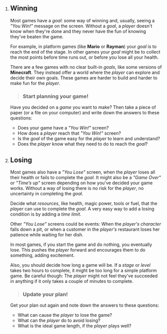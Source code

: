 1. ## Winning
    Most games have a *goal*: some way of winning and, usually, seeing a *"You Win!"* message on the screen. Without a *goal*, a *player* doesn't know when they're done and they never have the fun of knowing they've beaten the game.

    For example, in platform games (like **Mario** or **Rayman**) your *goal* is to reach the end of the stage. In other games your *goal* might be to collect the most points before time runs out, or before you lose all your health.  

    There are a few games with no clear built-in *goals*, like some versions of **Minecraft**. They instead offer a world where the *player* can explore and decide their own goals. These games are harder to build and harder to make fun for the *player*.
    > ### Start planning your game!
    Have you decided on a *game* you want to make? Then take a piece of paper (or a file on your computer) and write down the answers to these questions:
     *	Does your game have a *"You Win!"* screen?
     *	How does a *player* reach that *"You Win!"* screen?
     *	Is the *goal* of the game easy for the *player* to learn and understand?
     * Does the *player* know what they need to do to reach the *goal*?

2. ## Losing
    Most games also have a *"You Lose"* screen, when the *player* loses all their  health or fails to complete the *goal*. It might also be a *"Game Over"* or *"Time’s up"* screen depending on how you've decided your game works. Without a way of losing there is no risk for the *player*, no uncertainty in completing the *goal*.

    Decide what *resources*, like health, magic power, tools or fuel, that the *player* can use to complete the *goal*. A very easy way to add a losing condition is by adding a *time limit*.

    Other *"You Lose"* screens could be events: When the *player's* *character* falls down a pit, or when a customer in the *player's* restaurant loses her patience while waiting for her dish.

    In most games, if you start the game and do nothing, you eventually lose. This pushes the *player* forward and encourages them to do something, adding excitement.

    Also, you should decide how long a game will be. If a *stage* or *level* takes two hours to complete, it might be too long for a simple platform game. Be careful though: The *player* might not feel they've succeeded in anything if it only takes a couple of minutes to complete.
    > ### Update your plan!
    Get your plan out again and note down the answers to these questions:
     * What can cause the *player* to lose the game?
     * What can the *player* do to avoid losing?
     * What is the ideal game length, if the *player* plays well?
